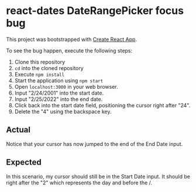 # react-dates DateRangePicker focus bug

This project was bootstrapped with [Create React App](https://github.com/facebook/create-react-app).

To see the bug happen, execute the following steps:

1. Clone this repository
2. `cd` into the cloned repository
3. Execute `npm install`
4. Start the application using `npm start`
5. Open `localhost:3000` in your web browser.
6. Input "2/24/2001" into the start date.
7. Input "2/25/2022" into the end date.
8. Click back into the start date field, positioning the cursor right after "24".
9. Delete the "4" using the backspace key.

## Actual
Notice that your cursor has now jumped to the end of the End Date input.

## Expected
In this scenario, my cursor should still be in the Start Date input. It should be right after the "2" which represents the day and before the /.